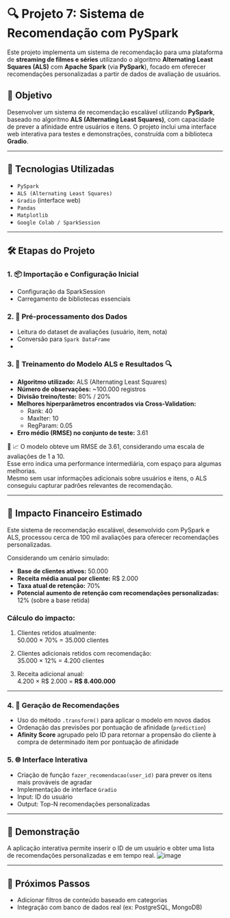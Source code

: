 
# 🔍 Projeto 7: Sistema de Recomendação com PySpark 

Este projeto implementa um sistema de recomendação para uma plataforma de **streaming de filmes e séries** utilizando o algoritmo **Alternating Least Squares (ALS)** com **Apache Spark** (via **PySpark**), focado em oferecer recomendações personalizadas a partir de dados de avaliação de usuários.

## 📌 Objetivo

Desenvolver um sistema de recomendação escalável utilizando **PySpark**, baseado no algoritmo **ALS (Alternating  Least Squares)**, com capacidade de prever a afinidade entre usuários e itens. O projeto inclui uma interface web interativa para testes e demonstrações, construída com a biblioteca **Gradio**.

---

## 🚀 Tecnologias Utilizadas

- `PySpark`
- `ALS (Alternating Least Squares)`
- `Gradio` (interface web)
- `Pandas`
- `Matplotlib`
- `Google Colab / SparkSession`

---

## 🛠️ Etapas do Projeto

### 1. 📦 Importação e Configuração Inicial
- Configuração da SparkSession
- Carregamento de bibliotecas essenciais

### 2. 🧼 Pré-processamento dos Dados
- Leitura do dataset de avaliações (usuário, item, nota)
- Conversão para `Spark DataFrame`
- 
### 3. 🤖 Treinamento do Modelo ALS e Resultados 🔍

- **Algoritmo utilizado:** ALS (Alternating Least Squares)
- **Número de observações:** ~100.000 registros
- **Divisão treino/teste:** 80% / 20%
- **Melhores hiperparâmetros encontrados via Cross-Validation:**
  - Rank: 40
  - MaxIter: 10
  - RegParam: 0.05
- **Erro médio (RMSE) no conjunto de teste:** 3.61

🔧 📈 O modelo obteve um RMSE de 3.61, considerando uma escala de avaliações de 1 a 10.  
Esse erro indica uma performance intermediária, com espaço para algumas melhorias.  
Mesmo sem usar informações adicionais sobre usuários e itens, o ALS conseguiu capturar padrões relevantes de recomendação.

---



## 💼 Impacto Financeiro Estimado

Este sistema de recomendação escalável, desenvolvido com PySpark e ALS, processou cerca de 100 mil avaliações para oferecer recomendações personalizadas.

Considerando um cenário simulado:

- **Base de clientes ativos:** 50.000  
- **Receita média anual por cliente:** R$ 2.000  
- **Taxa atual de retenção:** 70%  
- **Potencial aumento de retenção com recomendações personalizadas:** 12% (sobre a base retida)

### Cálculo do impacto:

1. Clientes retidos atualmente:  
   50.000 × 70% = 35.000 clientes

2. Clientes adicionais retidos com recomendação:  
   35.000 × 12% = 4.200 clientes

3. Receita adicional anual:  
   4.200 × R$ 2.000 = **R$ 8.400.000**

---

### 4. 🎯 Geração de Recomendações
- Uso do método `.transform()` para aplicar o modelo em novos dados
- Ordenação das previsões por pontuação de afinidade (`prediction`)
- **Afinity Score** agrupado pelo ID para retornar a propensão do cliente à compra de determinado item por pontuação de afinidade


### 5. 🌐 Interface Interativa
- Criação de função `fazer_recomendacao(user_id)` para prever os itens mais prováveis de agradar
- Implementação de interface `Gradio`
- Input: ID do usuário
- Output: Top-N recomendações personalizadas

---


## 🎥 Demonstração

A aplicação interativa permite inserir o ID de um usuário e obter uma lista de recomendações personalizadas e em tempo real.
![image](https://github.com/user-attachments/assets/79c11bfe-9e81-4c35-9492-eaba42436676)


---

## 🧠 Próximos Passos

- Adicionar filtros de conteúdo baseado em categorias
- Integração com banco de dados real (ex: PostgreSQL, MongoDB)
